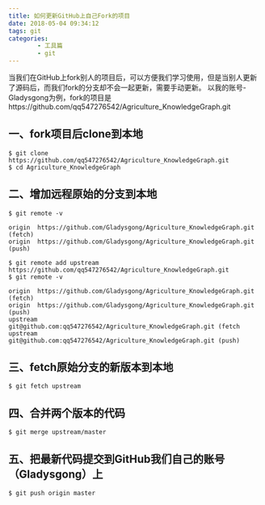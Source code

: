 ```yaml
---
title: 如何更新GitHub上自己Fork的项目
date: 2018-05-04 09:34:12
tags: git
categories:
		- 工具篇
		- git
---
```

当我们在GitHub上fork别人的项目后，可以方便我们学习使用，但是当别人更新了源码后，而我们fork的分支却不会一起更新，需要手动更新。
以我的账号-Gladysgong为例，fork的项目是https://github.com/qq547276542/Agriculture_KnowledgeGraph.git
## 一、fork项目后clone到本地
	$ git clone https://github.com/qq547276542/Agriculture_KnowledgeGraph.git
	$ cd Agriculture_KnowledgeGraph
## 二、增加远程原始的分支到本地
	$ git remote -v

	origin  https://github.com/Gladysgong/Agriculture_KnowledgeGraph.git (fetch)
	origin  https://github.com/Gladysgong/Agriculture_KnowledgeGraph.git (push)

	$ git remote add upstream https://github.com/qq547276542/Agriculture_KnowledgeGraph.git
	$ git remote -v

	origin  https://github.com/Gladysgong/Agriculture_KnowledgeGraph.git (fetch)
	origin  https://github.com/Gladysgong/Agriculture_KnowledgeGraph.git (push)
	upstream        git@github.com:qq547276542/Agriculture_KnowledgeGraph.git (fetch
	upstream        git@github.com:qq547276542/Agriculture_KnowledgeGraph.git (push)
## 三、fetch原始分支的新版本到本地
	$ git fetch upstream 
## 四、合并两个版本的代码
	$ git merge upstream/master
## 五、把最新代码提交到GitHub我们自己的账号（Gladysgong）上
	$ git push origin master